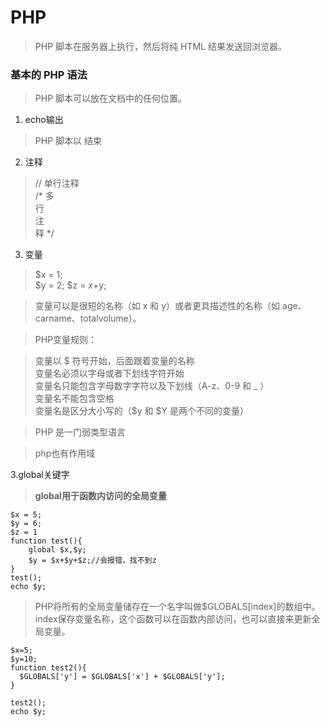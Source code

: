 # PHP
> PHP 脚本在服务器上执行，然后将纯 HTML 结果发送回浏览器。

### 基本的 PHP 语法
> PHP 脚本可以放在文档中的任何位置。  


1. echo输出
> PHP 脚本以 <?php 开始，以 ?> 结束

2. 注释
> // 单行注释   
> /*
多   
行  
注  
释
*/
3. 变量
> $x = 1;   
$y = 2;
$z = $x+$y;

> 变量可以是很短的名称（如 x 和 y）或者更具描述性的名称（如 age、carname、totalvolume）。

> PHP变量规则：

> 变量以 $ 符号开始，后面跟着变量的名称      
> 变量名必须以字母或者下划线字符开始     
> 变量名只能包含字母数字字符以及下划线（A-z、0-9 和 _ ）    
> 变量名不能包含空格   
> 变量名是区分大小写的（$y 和 $Y 是两个不同的变量）

> PHP 是一门弱类型语言

> php也有作用域

3.global关键字
> **global用于函数内访问的全局变量**

    $x = 5;
    $y = 6;
    $z = 1
    function test(){
        global $x,$y;
        $y = $x+$y+$z;//会报错，找不到z
    }
    test();
    echo $y;

>PHP将所有的全局变量储存在一个名字叫做$GLOBALS[index]的数组中。index保存变量名称，这个函数可以在函数内部访问，也可以直接来更新全局变量。

    $x=5;
    $y=10;
    function test2(){
      $GLOBALS['y'] = $GLOBALS['x'] + $GLOBALS['y'];
    }

    test2();
    echo $y;
